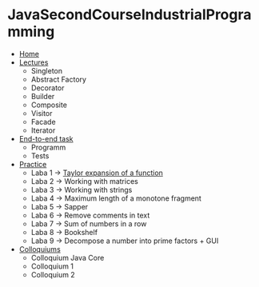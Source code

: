 # JavaSecondCourseIndustrialProgramming
- [Home](https://github.com/KristianKuznetsov/top-levelInformationRepository)
- [Lectures](https://github.com/KristianKuznetsov/avaSecondCourseLectures)
  - Singleton
  - Abstract Factory
  - Decorator
  - Builder
  - Composite
  - Visitor
  - Facade
  - Iterator
- [End-to-end task](https://github.com/KristianKuznetsov/JavaSecondCourseEnd-to-endTask)
  - Programm
  - Tests
- [Practice](https://github.com/KristianKuznetsov/JavaPractice)
  - Laba 1 -> [Taylor expansion of a function](https://github.com/KristianKuznetsov/JavaPractice/tree/main/Taylor%20expansion%20of%20a%20function)
  - Laba 2 -> Working with matrices
  - Laba 3 -> Working with strings
  - Laba 4 -> Maximum length of a monotone fragment
  - Laba 5 -> Sapper
  - Laba 6 -> Remove comments in text
  - Laba 7 -> Sum of numbers in a row
  - Laba 8 -> Bookshelf
  - Laba 9 -> Decompose a number into prime factors + GUI
- [Colloquiums](https://github.com/KristianKuznetsov/JavaSecondCourseColloquiums)
  - Сolloquium Java Core
  - Сolloquium 1
  - Сolloquium 2

